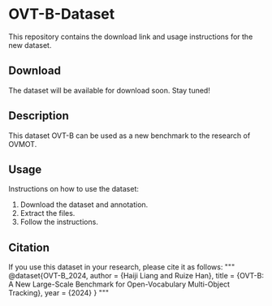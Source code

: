 # OVT-B-Dataset
This repository contains the download link and usage instructions for the new dataset.

## Download

The dataset will be available for download soon. Stay tuned!
<!-- You can download the dataset from the following link:

[Download Dataset](http://example.com/download-link) -->

## Description

This dataset OVT-B can be used as a new benchmark to the research of OVMOT.

## Usage

Instructions on how to use the dataset:

1. Download the dataset and annotation.
2. Extract the files.
3. Follow the instructions.

## Citation

If you use this dataset in your research, please cite it as follows:
"""
@dataset{OVT-B_2024,
author = {Haiji Liang and Ruize Han},
title = {OVT-B: A New Large-Scale Benchmark for Open-Vocabulary Multi-Object Tracking},
year = {2024}
}
"""
